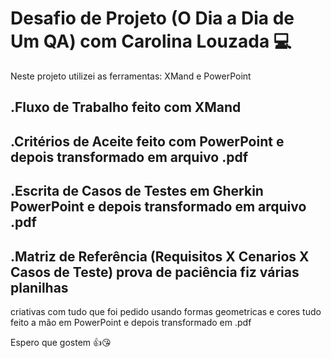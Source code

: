 # Desafio de Projeto (O Dia a Dia de Um QA) com Carolina Louzada 💻

Neste projeto utilizei as ferramentas: XMand e PowerPoint 

## .Fluxo de Trabalho feito com XMand
## .Critérios de Aceite feito com PowerPoint e depois transformado em arquivo .pdf
## .Escrita de Casos de Testes em Gherkin PowerPoint e depois transformado em arquivo .pdf
## .Matriz de Referência (Requisitos X Cenarios X Casos de Teste) prova de paciência fiz várias planilhas 
criativas com tudo que foi pedido usando formas geometricas e cores tudo feito a mão em PowerPoint e depois transformado em .pdf

Espero que gostem 👍😘

